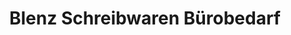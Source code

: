 ---
title: "Blenz Schreibwaren Bürobedarf"
url: /oberviechtach/blenz-schreibwaren-buerobedarf/
shop: Schreibwaren
---